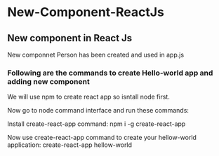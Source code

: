 # New-Component-ReactJs
## New component in React Js
New componnet Person has been created and used in app.js

### Following are the commands to create Hello-world app and adding new component

We will use npm to create react app so isntall node first.

Now go to node command interface and run these commands:

Install create-react-app command: 
npm i -g create-react-app

Now use create-react-app command to create your hellow-world application:
create-react-app hellow-world
 
 

